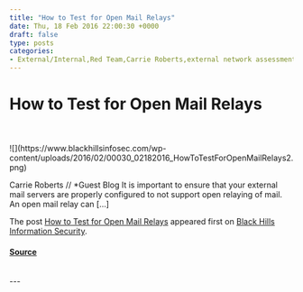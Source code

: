 ```yaml
---
title: "How to Test for Open Mail Relays"
date: Thu, 18 Feb 2016 22:00:30 +0000
draft: false
type: posts
categories: 
- External/Internal,Red Team,Carrie Roberts,external network assessment,mail relays,mail servers,pen-testing,penetration testing,Pentesting,testing for open mail relays
---
```

# How to Test for Open Mail Relays

<br/>

<br/>
![](https://www.blackhillsinfosec.com/wp-content/uploads/2016/02/00030_02182016_HowToTestForOpenMailRelays2.png)

Carrie Roberts // \*Guest Blog It is important to ensure that your external mail servers are properly configured to not support open relaying of mail. An open mail relay can \[…\]

The post [How to Test for Open Mail Relays](https://www.blackhillsinfosec.com/how-to-test-for-open-mail-relays/) appeared first on [Black Hills Information Security](https://www.blackhillsinfosec.com).

#### [Source](https://www.blackhillsinfosec.com/how-to-test-for-open-mail-relays/)

<br/>
---
